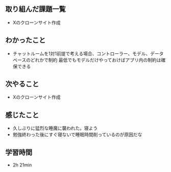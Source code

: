 ## 取り組んだ課題一覧
- Xのクローンサイト作成
## わかったこと
- チャットルームを1対1前提で考える場合、コントローラー、モデル、データベースのどれかで制約
  最低でもモデルだけやっておけばアプリ内の制約は確保できる
## 次やること
- Xのクローンサイト作成
## 感じたこと
- 久しぶりに猛烈な睡魔に襲われた。寝よう
- 勉強終わった後にすぐ寝ないで睡眠時間削っているのが原因だな
## 学習時間
- 2h 21min